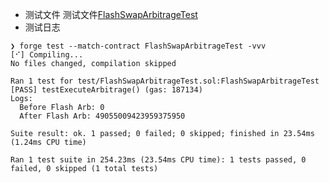 - 测试文件
测试文件[FlashSwapArbitrageTest](../../test/FlashSwapArbitrageTest.sol)
- 测试日志
```
❯ forge test --match-contract FlashSwapArbitrageTest -vvv
[⠊] Compiling...
No files changed, compilation skipped

Ran 1 test for test/FlashSwapArbitrageTest.sol:FlashSwapArbitrageTest
[PASS] testExecuteArbitrage() (gas: 187134)
Logs:
  Before Flash Arb: 0
  After Flash Arb: 49055009423959375950

Suite result: ok. 1 passed; 0 failed; 0 skipped; finished in 23.54ms (1.24ms CPU time)

Ran 1 test suite in 254.23ms (23.54ms CPU time): 1 tests passed, 0 failed, 0 skipped (1 total tests)
```